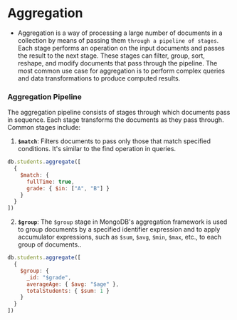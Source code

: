 # Aggregation
- Aggregation is a way of processing a large number of documents in a collection by means of passing them `through a pipeline of stages`. Each stage performs an operation on the input documents and passes the result to the next stage. These stages can filter, group, sort, reshape, and modify documents that pass through the pipeline. The most common use case for aggregation is to perform complex queries and data transformations to produce computed results.

### Aggregation Pipeline
The aggregation pipeline consists of stages through which documents pass in sequence. Each stage transforms the documents as they pass through. Common stages include:

1. **`$match`**: Filters documents to pass only those that match specified conditions. It's similar to the find operation in queries.

```javascript
db.students.aggregate([
  {
    $match: {
      fullTime: true,
      grade: { $in: ["A", "B"] }
    }
  }
])
```

2. **`$group`**:  The `$group` stage in MongoDB's aggregation framework is used to group documents by a specified identifier expression and to apply accumulator expressions, such as `$sum`, `$avg`, `$min`, `$max`, etc., to each group of documents..

```javascript
db.students.aggregate([
  {
    $group: {
      _id: "$grade",
      averageAge: { $avg: "$age" },
      totalStudents: { $sum: 1 }
    }
  }
])
```

